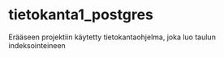 # tietokanta1_postgres
Erääseen projektiin käytetty tietokantaohjelma, joka luo taulun indeksointeineen

